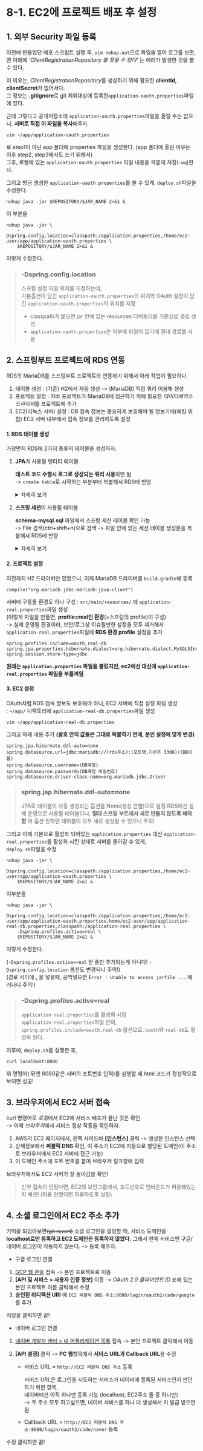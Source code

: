 # 8-1. EC2에 프로젝트 배포 후 설정

## 1. 외부 Security 파일 등록

이전에 만들었던 배포 스크립트 실행 후, ```vim nohup.out```으로 파일을 열어 로그를 보면,  
맨 아래에 *'ClientRegistrationRepository 를 찾을 수 없다'* 는 에러가 발생한 것을 볼 수 있다.  

이 이유는, *ClientRegistrationRepository*를 생성하기 위해 필요한 **clientId, clientSecret**가 없어서다.  
그 정보는 **.gitignore**로 git 제외대상에 등록한```application-oauth.properties```파일에 있다.

근데 그렇다고 공개저장소에 ```application-oauth.properties```파일을 올릴 수는 없으니, **서버로 직접 이 파일을 복사**해주자.

```shell script
vim ~/app/application-oauth.properties
```
로 step1이 아닌 app 폴더에 properties 파일을 생성한다. (app 폴더에 올린 이유는 이후 step2, step3에서도 쓰기 위해서)  
그후, 로컬에 있는 ```application-oauth.properties``` 파일 내용을 복붙에 저장(```:wq```)한다.  

그리고 방금 생성한 ```application-oauth.properties```를 쓸 수 있게, ```deploy.sh```파일을 수정한다.
```shell script
nohup java -jar $REPOSITORY/$JAR_NAME 2>&1 &
```
이 부분을
```shell script
nohup java -jar \
    -Dspring.config.location=classpath:/application.properties,/home/ec2-user/app/application-oauth.properties \
    $REPOSITORY/$JAR_NAME 2>&1 &    
```
이렇게 수정한다.

> ### -Dspring.config.location
>
> 스프링 설정 파일 위치를 지정하는데,  
> 기본옵션이 담긴 ```application-oauth.properties```의 위치와 OAuth 설정이 담긴 ```application-oauth.properties```의 위치를 지정  
> - classpath가 붙으면 jar 안에 있는 resources 디렉토리를 기준으로 경로 생성  
> - ```application-oauth.properties```은 외부에 파일이 있기에 절대 경로를 사용


## 2. 스프링부트 프로젝트에 RDS 연동

RDS의 MariaDB를 스프링부트 프로젝트와 연동하기 위해서 아래 작업이 필요하다.
1. 테이블 생성 : (기존) H2에서 자동 생성 -> (MariaDB) 직접 쿼리 이용해 생성
2. 프로젝트 설정 : 자바 프로젝트가 MariaDB에 접근하기 위해 필요한 *데이터베이스 드라이버*를 프로젝트에 추가
3. EC2(리눅스 서버) 설정 : DB 접속 정보는 중요하게 보호해야 될 정보기에(해킹 위험) EC2 서버 내부에서 접속 정보를 관리하도록 설정

#### 1. RDS 테이블 생성

가장먼저 RDS에 2가지 종류의 테이블을 생성하자.

1. **JPA**가 사용될 엔티티 테이블

    **테스트 코드 수행시 로그로 생성되는 쿼리 사용**하면 됨  
    -> ```create table```로 시작하는 부분부터 복붙해서 RDS에 반영
    
    <details>

    <summary>자세히 보기</summary>
    
    ![image](https://user-images.githubusercontent.com/48408417/110597327-c1811480-81c3-11eb-977b-6dd95635faea.png)
    Gradle 오른쪽 사이드바 탭에서, **[(프로젝트명) > Tasks > verification > test]** 클릭 후,  
    **Test Results** 부분에서 스크롤 내리다보면 아래와 같은 *create 쿼리문*이 나온다. 이걸 사용
    
    ```shell script
    Hibernate: create table posts (id bigint not null auto_increment, create_date datetime, modified_date datetime, author varchar(255), content TEXT not null, title varchar(500) not null, primary key (id)) engine=InnoDB
    Hibernate: create table user (id bigint not null auto_increment, create_date datetime, modified_date datetime, email varchar(255) not null, name varchar(255) not null, picture varchar(255), role varchar(255) not null, primary key (id)) engine=InnoDB
    ```

    </details>
    
2. **스프링 세션**이 사용될 테이블
    
    **schema-mysql.sql** 파일에서 스프링 세션 테이블 확인 가능  
    -> File 검색(ctrl+shift+n)으로 검색 -> 파일 안에 있는 세션 테이블 생성문을 복붙해서 RDS에 반영 

    <details>
    
    <summary>자세히 보기</summary>
    
    ```shell script
    CREATE TABLE SPRING_SESSION (
    	PRIMARY_ID CHAR(36) NOT NULL,
    	SESSION_ID CHAR(36) NOT NULL,
    	CREATION_TIME BIGINT NOT NULL,
    	LAST_ACCESS_TIME BIGINT NOT NULL,
    	MAX_INACTIVE_INTERVAL INT NOT NULL,
    	EXPIRY_TIME BIGINT NOT NULL,
    	PRINCIPAL_NAME VARCHAR(100),
    	CONSTRAINT SPRING_SESSION_PK PRIMARY KEY (PRIMARY_ID)
    ) ENGINE=InnoDB ROW_FORMAT=DYNAMIC;
    
    CREATE UNIQUE INDEX SPRING_SESSION_IX1 ON SPRING_SESSION (SESSION_ID);
    CREATE INDEX SPRING_SESSION_IX2 ON SPRING_SESSION (EXPIRY_TIME);
    CREATE INDEX SPRING_SESSION_IX3 ON SPRING_SESSION (PRINCIPAL_NAME);
    
    CREATE TABLE SPRING_SESSION_ATTRIBUTES (
    	SESSION_PRIMARY_ID CHAR(36) NOT NULL,
    	ATTRIBUTE_NAME VARCHAR(200) NOT NULL,
    	ATTRIBUTE_BYTES BLOB NOT NULL,
    	CONSTRAINT SPRING_SESSION_ATTRIBUTES_PK PRIMARY KEY (SESSION_PRIMARY_ID, ATTRIBUTE_NAME),
    	CONSTRAINT SPRING_SESSION_ATTRIBUTES_FK FOREIGN KEY (SESSION_PRIMARY_ID) REFERENCES SPRING_SESSION(PRIMARY_ID) ON DELETE CASCADE
    ) ENGINE=InnoDB ROW_FORMAT=DYNAMIC;
    ```
    
    </details>

#### 2. 프로젝트 설정

이전까지 H2 드라이버만 있었으니, 이제 MariaDB 드라이버를 ```build.gradle```에 등록
```
compile("org.mariadb.jdbc:mariadb-java-client")
```

서버에 구동돌 환경도 하나 구성 : ```src/main/resources/``` 에 ```application-real.properties```파일 생성  
(이렇게 파일을 만들면, **profile=real인 환경**(=스프링의 profile)이 구성)  
-> 실제 운영될 환경이라, 보안/로그상 이슈될만한 설정을 모두 제거해서 ```application-real.properties```파일에 **RDS 환경 profile** 설정을 추가

```properties
spring.profiles.include=oauth,real-db
spring.jpa.properties.hibernate.dialect=org.hibernate.dialect.MySQL5InnoDBDialect
spring.session.store-type=jdbc
```
**원래는 ```application.properties``` 파일을 불렀지만, ec2에선 대신에 ```application-real.properties``` 파일을 부를꺼임** 

#### 3. EC2 설정

OAuth처럼 RDS 접속 정보도 보호해야 하니, EC2 서버에 직접 설정 파일 생성   
: ```~/app/``` 디렉토리에 ```application-real-db.properties```파일 생성

```shell script
vim ~/app/application-real-db.properties
```

그리고 아래 내용 추가 **(괄호 안의 값들은 그대로 복붙하기 전에, 본인 설정에 맞게 변경)**
```properties
spring.jpa.hibernate.ddl-auto=none
spring.datasource.url=jdbc:mariadb://(rds주소):(포트명,기본은 3306)/(DB이름)
spring.datasource.username=(DB계정)
spring.datasource.password=(DB계정 비밀번호)
spring.datasource.driver-class-name=org.mariadb.jdbc.Driver
```

> ### spring.jap.hibernate.ddl-auto=none
>
> JPA로 테이블이 자동 생성되는 옵션을 None(생성 안함)으로 설정
> RDS에선 실제 운영으로 사용될 테이블이니, **절대 스프링 부트에서 새로 만들지 않도록 해야함**
> 이 옵션 안하면 테이블이 모두 새로 생성될 수 있으니 주의!

그리고 이제 기본으로 활성화 되어있는 ```application.properties``` 대신 ```application-real.properties```를 활성화 시킨 상태로 서버를 돌아갈 수 있게,  
```deploy.sh```파일을 수정

```shell script
nohup java -jar \
    -Dspring.config.location=classpath:/application.properties,/home/ec2-user/app/application-oauth.properties \
    $REPOSITORY/$JAR_NAME 2>&1 &    
```
이부분을

```shell script
nohup java -jar \
    -Dspring.config.location=classpath:/application.properties,/home/ec2-user/app/application-oauth.properties,home/ec2-user/app/application-real-db.properties,classpath:/application-real.properties \
    -Dspring.profiles.active=real \
    $REPOSITORY/$JAR_NAME 2>&1 &    
```
이렇게 수정한다. 

(```-Dspring.profiles.active=real``` 한 줄만 추가되는게 아니다! ```-Dspring.config.location``` 옵션도 변경되니 주의!)  
(경로 사이에 **,** 을 넣을때, 공백넣으면 ```Error : Unable to access jarfile ...``` 에러나니 주의!)

> ### -Dspring.profiles.active=real
>
> ```application-real.properties```를 활성화 시킴  
> ```application-real.properties```파일 안의, ```spring.profiles.include=oauth,real-db``` 옵션으로, ```oauth```와 ```real-db```도 활성화 된다. 

이후에, ```deploy.sh```를 실행한 후,  
```shell script
curl localhost:8000
``` 
위 명령어(:뒤엔 8080같은 서버의 포트번호 입력)를 실행할 때 html 코드가 정상적으로 보이면 성공!


## 3. 브라우저에서 EC2 서버 접속

curl 명령어로 *로컬*에서 EC2에 서비스 배포가 끝난 것은 확인  
-> 이제 *브라우저*에서 서비스 정상 작동을 확인하자.

1. AWS의 EC2 페이지에서, 왼쪽 사이드바 **[인스턴스]** 클릭 -> 생성한 인스턴스 선택
2. 상제정보에서 **퍼블릭 DNS** 확인, 이 주소가 EC2에 자동으로 할당된 도메인(이 주소로 브라우저에서 EC2 서버에 접근 가능)  
3. 이 도메인 주소에 포트 번호를 붙여 브라우저 링크창에 입력  

브라우저에서도 EC2 서버가 잘 돌아감을 확인!

> 만약 접속이 안된다면, EC2의 보안그룹에서, 포트번호로 인바운드가 허용돼있는지 체크! (허용 안했다면 허용하도록 설정)

## 4. 소셜 로그인에서 EC2 주소 추가

기억을 되감아보면~~(git revert)~~ 소셜 로그인을 설정할 때, 서비스 도메인을  
**localhost로만 등록하고 EC2 도메인은 등록하지 않았다.** 그래서 현재 서비스엔 구글/네이버 로그인이 작동하지 않는다. -> 등록 해주자.

- 구글 로그인 연결

1. [GCP 웹 콘솔](https://console.cloud.google.com/home/dashboard) 접속 -> 본인 프로젝트로 이동
2. **[API 및 서비스 > 사용자 인증 정보]** 이동 -> *OAuth 2.0 클라이언트 ID* 표에 있는 본인 프로젝트 이름 클릭해서 수정
3. **승인된 리디렉션 URI** 에 ```EC2 퍼블릭 DNS 주소:8080/login/oauth2/code/google``` 를 추가

저장을 클릭하면 끝!

- 네이버 로그인 연결

1. [네이버 개발자 센터 > 내 어플리케이션 목록](https://developers.naver.com/apps/#/list) 접속 -> 본인 프로젝트 클릭해서 이동  
2. **[API 설정]** 클릭 -> **PC 웹**항목에서 **서비스 URL과 Callback URL**을 수정

    - 서비스 URL = ```http://EC2 퍼블릭 DNS 주소``` 등록
        
        서비스 URL은 로그인을 시도하는 서비스가 네이버에 등록된 서비스인지 판단하기 위한 항목,  
        네이버에선 아직 하나만 등록 가능 (localhost, EC2주소 둘 중 하나만)   
       -> 두 주소 모두 하고싶으면, 네이버 서비스를 하나 더 생성해서 키 발급 받으면 됨
    - Callback URL = ```http://EC2 퍼블릭 DNS 주소:8080/login/oauth2/code/naver``` 등록
    
수정 클릭하면 끝!
